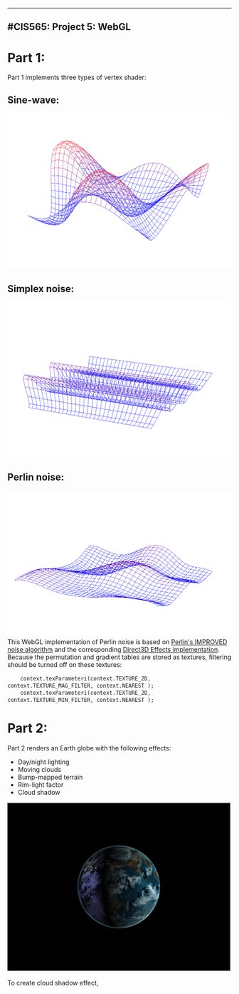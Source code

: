 -------------------------------------------------------------------------------
#CIS565: Project 5: WebGL
-------------------------------------------------------------------------------
# Part 1:  
Part 1 implements three types of vertex shader:
 ## Sine-wave:  
![sine/cosine wave](resources/snapshot01.png)  
 ## Simplex noise:  
![simplex noise](resources/snapshot02.png)  
 ## Perlin noise:  
![Pelin noise heightfield](resources/snapshot03.png)  
 This WebGL implementation of Perlin noise is based on [Perlin's IMPROVED noise algorithm](http://mrl.nyu.edu/~perlin/noise/) and 
 the corresponding [Direct3D Effects implementation](http://http.developer.nvidia.com/GPUGems2/gpugems2_chapter26.html).  
 Because the permutation and gradient tables are stored as textures, filtering should be turned off on these textures:  
 
		context.texParameteri(context.TEXTURE_2D, context.TEXTURE_MAG_FILTER, context.NEAREST );  
		context.texParameteri(context.TEXTURE_2D, context.TEXTURE_MIN_FILTER, context.NEAREST );

 
# Part 2:  
 Part 2 renders an Earth globe with the following effects:  
 * Day/night lighting
 * Moving clouds
 * Bump-mapped terrain
 * Rim-light factor
 * Cloud shadow  
 
 ![Earth Global](resources/snapshot04.png)  
 
 To create cloud shadow effect,   